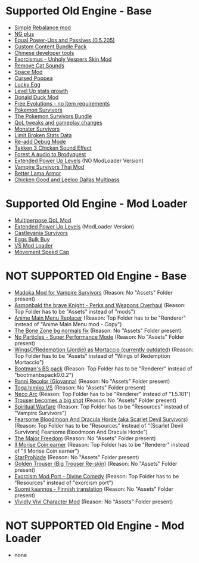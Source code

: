 # Supported Old Engine - Base
- [Simple Rebalance mod](https://www.nexusmods.com/vampiresurvivors/mods/1)
- [NG plus](https://www.nexusmods.com/vampiresurvivors/mods/3)
- [Equal Power-Ups and Passives (0.5.205)](https://www.nexusmods.com/vampiresurvivors/mods/5)
- [Custom Content Bundle Pack](https://www.nexusmods.com/vampiresurvivors/mods/11)
- [Chinese developer tools](https://www.nexusmods.com/vampiresurvivors/mods/16)
- [Exorcismus - Unholy Vespers Skin Mod](https://www.nexusmods.com/vampiresurvivors/mods/17)
- [Remove Cat Sounds](https://www.nexusmods.com/vampiresurvivors/mods/19)
- [Space Mod](https://www.nexusmods.com/vampiresurvivors/mods/22)
- [Cursed Poppea](https://www.nexusmods.com/vampiresurvivors/mods/28)
- [Lucky Egg](https://www.nexusmods.com/vampiresurvivors/mods/30)
- [Level Up stats growth](https://www.nexusmods.com/vampiresurvivors/mods/32)
- [Donald Duck Mod](https://www.nexusmods.com/vampiresurvivors/mods/33)
- [Free Evolutions - no item requirements](https://www.nexusmods.com/vampiresurvivors/mods/35)
- [Pokemon Survivors](https://www.nexusmods.com/vampiresurvivors/mods/36)
- [The Pokemon Survivors Bundle](https://www.nexusmods.com/vampiresurvivors/mods/37)
- [QoL tweaks and gameplay changes](https://www.nexusmods.com/vampiresurvivors/mods/39)
- [Monster Survivors](https://www.nexusmods.com/vampiresurvivors/mods/43)
- [Limit Broken Stats Data](https://www.nexusmods.com/vampiresurvivors/mods/48)
- [Re-add Debug Mode](https://www.nexusmods.com/vampiresurvivors/mods/49)
- [Tekken 3 Chicken Sound Effect](https://www.nexusmods.com/vampiresurvivors/mods/53)
- [Forest A audio to Brodyquest](https://www.nexusmods.com/vampiresurvivors/mods/58)
- [Extended Power Up Levels](https://www.nexusmods.com/vampiresurvivors/mods/60) (NO ModLoader Version)
- [Vampire Survivors Thai Mod](https://www.nexusmods.com/vampiresurvivors/mods/69)
- [Better Lama Armor](https://www.nexusmods.com/vampiresurvivors/mods/80)
- [Chicken Good and Leeloo Dallas Multipass](https://www.nexusmods.com/vampiresurvivors/mods/81)

# Supported Old Engine - Mod Loader
- [Multiperpose QoL Mod](https://www.nexusmods.com/vampiresurvivors/mods/50)
- [Extended Power Up Levels](https://www.nexusmods.com/vampiresurvivors/mods/60) (ModLoader Version)
- [Castlevania Survivors](https://www.nexusmods.com/vampiresurvivors/mods/61)
- [Eggs Bulk Buy](https://www.nexusmods.com/vampiresurvivors/mods/63)
- [VS Mod Loader](https://www.nexusmods.com/vampiresurvivors/mods/64)
- [Movement Speed Cap](https://www.nexusmods.com/vampiresurvivors/mods/65)

# NOT SUPPORTED Old Engine - Base
- [Madoka Mod for Vampire Survivors](https://www.nexusmods.com/vampiresurvivors/mods/6) (Reason: No "Assets" Folder present)
- [Asmonbald the brave Knight - Perks and Weapons Overhaul](https://www.nexusmods.com/vampiresurvivors/mods/13) (Reason: Top Folder has to be "Assets" instead of "mods")
- [Anime Main Menu Replacer](https://www.nexusmods.com/vampiresurvivors/mods/14) (Reason: Top Folder has to be "Renderer" instead of "Anime Main Menu mod - Copy")
- [The Bone Zone bg normals fix](https://www.nexusmods.com/vampiresurvivors/mods/20) (Reason: No "Assets" Folder present)
- [No Particles - Super Performance Mode](https://www.nexusmods.com/vampiresurvivors/mods/29) (Reason: No "Assets" Folder present)
- [WingsOfRedemption (Jordie) as Mortaccio (currently outdated)](https://www.nexusmods.com/vampiresurvivors/mods/31) (Reason: Top Folder has to be "Assets" instead of "Wings of Redemption Mortaccio")
- [Bootman's BS pack](https://www.nexusmods.com/vampiresurvivors/mods/42) (Reason: Top Folder has to be "Renderer" instead of "bootmanbspack0.0.2")
- [Ranni Recolor (Giovanna)](https://www.nexusmods.com/vampiresurvivors/mods/45) (Reason: No "Assets" Folder present)
- [Toga himiko VS](https://www.nexusmods.com/vampiresurvivors/mods/46) (Reason: No "Assets" Folder present)
- [Neco Arc](https://www.nexusmods.com/vampiresurvivors/mods/47) (Reason: Top Folder has to be "Renderer" instead of "1.5.101")
- [Trouser becomes a big shot](https://www.nexusmods.com/vampiresurvivors/mods/51) (Reason: No "Assets" Folder present)
- [Spiritual Warfare](https://www.nexusmods.com/vampiresurvivors/mods/67) (Reason: Top Folder has to be "Resources" instead of "Vampire Survivors")
- [Fearsome Bloodmoon And Dracula Horde (aka Scarlet Devil Survivors)](https://www.nexusmods.com/vampiresurvivors/mods/70) (Reason: Top Folder has to be "Resources" instead of "(Scarlet Devil Survivors) Fearsome Bloodmoon And Dracula Horde")
- [The Major Freedom](https://www.nexusmods.com/vampiresurvivors/mods/72) (Reason: No "Assets" Folder present)
- [Il Morise Coin earner](https://www.nexusmods.com/vampiresurvivors/mods/73) (Reason: Top Folder has to be "Renderer" instead of "Il Morise Coin earner")
- [StarProNade](https://www.nexusmods.com/vampiresurvivors/mods/74) (Reason: No "Assets" Folder present)
- [Golden Trouser (Big Trouser Re-skin)](https://www.nexusmods.com/vampiresurvivors/mods/76) (Reason: No "Assets" Folder present)
- [Exorcism Mod Port - Divine Comedy](https://www.nexusmods.com/vampiresurvivors/mods/77) (Reason: Top Folder has to be "Resources" instead of "exorcism port")
- [Suomi kaannos - Finnish translation](https://www.nexusmods.com/vampiresurvivors/mods/78) (Reason: No "Assets" Folder present)
- [Vividly Vivi Character Mod](https://www.nexusmods.com/vampiresurvivors/mods/83) (Reason: No "Assets" Folder present)

# NOT SUPPORTED Old Engine - Mod Loader
- none